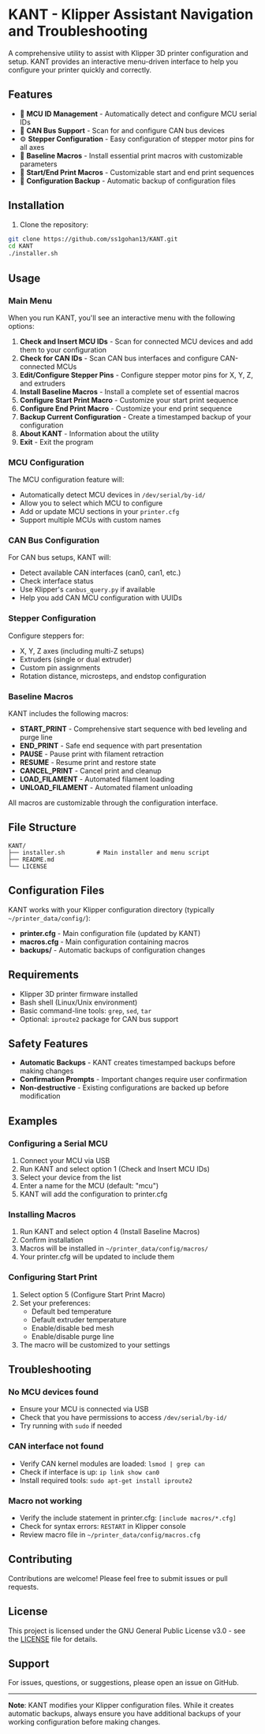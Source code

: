# KANT - Klipper Assistant Navigation and Troubleshooting

A comprehensive utility to assist with Klipper 3D printer configuration and setup. KANT provides an interactive menu-driven interface to help you configure your printer quickly and correctly.

## Features

- 🔧 **MCU ID Management** - Automatically detect and configure MCU serial IDs
- 🚌 **CAN Bus Support** - Scan for and configure CAN bus devices
- ⚙️ **Stepper Configuration** - Easy configuration of stepper motor pins for all axes
- 📝 **Baseline Macros** - Install essential print macros with customizable parameters
- 🎯 **Start/End Print Macros** - Customizable start and end print sequences
- 💾 **Configuration Backup** - Automatic backup of configuration files

## Installation

1. Clone the repository:
```bash
git clone https://github.com/ss1gohan13/KANT.git
cd KANT
./installer.sh
```
## Usage

### Main Menu

When you run KANT, you'll see an interactive menu with the following options:

1. **Check and Insert MCU IDs** - Scan for connected MCU devices and add them to your configuration
2. **Check for CAN IDs** - Scan CAN bus interfaces and configure CAN-connected MCUs
3. **Edit/Configure Stepper Pins** - Configure stepper motor pins for X, Y, Z, and extruders
4. **Install Baseline Macros** - Install a complete set of essential macros
5. **Configure Start Print Macro** - Customize your start print sequence
6. **Configure End Print Macro** - Customize your end print sequence
7. **Backup Current Configuration** - Create a timestamped backup of your configuration
8. **About KANT** - Information about the utility
9. **Exit** - Exit the program

### MCU Configuration

The MCU configuration feature will:
- Automatically detect MCU devices in `/dev/serial/by-id/`
- Allow you to select which MCU to configure
- Add or update MCU sections in your `printer.cfg`
- Support multiple MCUs with custom names

### CAN Bus Configuration

For CAN bus setups, KANT will:
- Detect available CAN interfaces (can0, can1, etc.)
- Check interface status
- Use Klipper's `canbus_query.py` if available
- Help you add CAN MCU configuration with UUIDs

### Stepper Configuration

Configure steppers for:
- X, Y, Z axes (including multi-Z setups)
- Extruders (single or dual extruder)
- Custom pin assignments
- Rotation distance, microsteps, and endstop configuration

### Baseline Macros

KANT includes the following macros:

- **START_PRINT** - Comprehensive start sequence with bed leveling and purge line
- **END_PRINT** - Safe end sequence with part presentation
- **PAUSE** - Pause print with filament retraction
- **RESUME** - Resume print and restore state
- **CANCEL_PRINT** - Cancel print and cleanup
- **LOAD_FILAMENT** - Automated filament loading
- **UNLOAD_FILAMENT** - Automated filament unloading

All macros are customizable through the configuration interface.

## File Structure

```
KANT/
├── installer.sh         # Main installer and menu script
├── README.md
└── LICENSE
```

## Configuration Files

KANT works with your Klipper configuration directory (typically `~/printer_data/config/`):

- **printer.cfg** - Main configuration file (updated by KANT)
- **macros.cfg** - Main configuration containing macros
- **backups/** - Automatic backups of configuration changes

## Requirements

- Klipper 3D printer firmware installed
- Bash shell (Linux/Unix environment)
- Basic command-line tools: `grep`, `sed`, `tar`
- Optional: `iproute2` package for CAN bus support

## Safety Features

- **Automatic Backups** - KANT creates timestamped backups before making changes
- **Confirmation Prompts** - Important changes require user confirmation
- **Non-destructive** - Existing configurations are backed up before modification

## Examples

### Configuring a Serial MCU

1. Connect your MCU via USB
2. Run KANT and select option 1 (Check and Insert MCU IDs)
3. Select your device from the list
4. Enter a name for the MCU (default: "mcu")
5. KANT will add the configuration to printer.cfg

### Installing Macros

1. Run KANT and select option 4 (Install Baseline Macros)
2. Confirm installation
3. Macros will be installed in `~/printer_data/config/macros/`
4. Your printer.cfg will be updated to include them

### Configuring Start Print

1. Select option 5 (Configure Start Print Macro)
2. Set your preferences:
   - Default bed temperature
   - Default extruder temperature
   - Enable/disable bed mesh
   - Enable/disable purge line
3. The macro will be customized to your settings

## Troubleshooting

### No MCU devices found

- Ensure your MCU is connected via USB
- Check that you have permissions to access `/dev/serial/by-id/`
- Try running with `sudo` if needed

### CAN interface not found

- Verify CAN kernel modules are loaded: `lsmod | grep can`
- Check if interface is up: `ip link show can0`
- Install required tools: `sudo apt-get install iproute2`

### Macro not working

- Verify the include statement in printer.cfg: `[include macros/*.cfg]`
- Check for syntax errors: `RESTART` in Klipper console
- Review macro file in `~/printer_data/config/macros.cfg`

## Contributing

Contributions are welcome! Please feel free to submit issues or pull requests.

## License

This project is licensed under the GNU General Public License v3.0 - see the [LICENSE](LICENSE) file for details.

## Support

For issues, questions, or suggestions, please open an issue on GitHub.

---

**Note**: KANT modifies your Klipper configuration files. While it creates automatic backups, always ensure you have additional backups of your working configuration before making changes.
